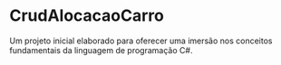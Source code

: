 # CrudAlocacaoCarro
Um projeto inicial elaborado para oferecer uma imersão nos conceitos fundamentais da linguagem de programação C#.
